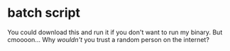 # batch script

You could download this and run it if you don't want to run my binary.
But cmoooon... Why *wouldn't* you trust a random person on the internet?
